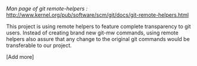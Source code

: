_Man page of git remote-helpers :_ http://www.kernel.org/pub/software/scm/git/docs/git-remote-helpers.html

This project is using remote helpers to feature complete transparency to git users. Instead of creating brand new git-mw commands, using remote helpers also assure that any change to the original git commands would be transferable to our project.

[Add more]